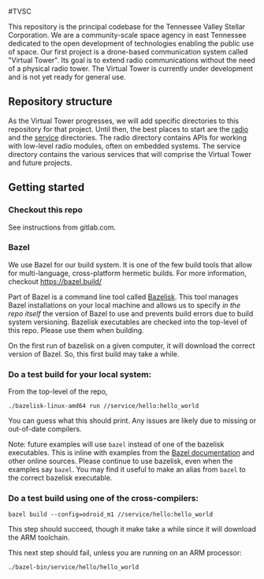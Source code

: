 #TVSC

This repository is the principal codebase for the Tennessee Valley Stellar Corporation. We are a community-scale space agency in east Tennessee dedicated to the open development of technologies enabling the public use of space. Our first project is a drone-based communication system called "Virtual Tower". Its goal is to extend radio communications without the need of a physical radio tower. The Virtual Tower is currently under development and is not yet ready for general use.

## Repository structure

As the Virtual Tower progresses, we will add specific directories to this repository for that project. Until then, the best places to start are the [radio](./radio) and the [service](./service) directories. The radio directory contains APIs for working with low-level radio modules, often on embedded systems. The service directory contains the various services that will comprise the Virtual Tower and future projects.

## Getting started

### Checkout this repo

See instructions from gitlab.com.

### Bazel

We use Bazel for our build system. It is one of the few build tools that allow for multi-language, cross-platform hermetic builds. For more information, checkout https://bazel.build/

Part of Bazel is a command line tool called [Bazelisk](https://github.com/bazelbuild/bazelisk). This tool manages Bazel installations on your local machine and allows us to specify *in the repo itself* the version of Bazel to use and prevents build errors due to build system versioning. Bazelisk executables are checked into the top-level of this repo. Please use them when building.

On the first run of bazelisk on a given computer, it will download the correct version of Bazel. So, this first build may take a while.

### Do a test build for your local system:

From the top-level of the repo,
```
./bazelisk-linux-amd64 run //service/hello:hello_world
```

You can guess what this should print. Any issues are likely due to missing or out-of-date compilers.

Note: future examples will use `bazel` instead of one of the bazelisk executables. This is inline with examples from the [Bazel documentation](https://bazel.build/) and other online sources. Please continue to use bazelisk, even when the examples say `bazel`. You may find it useful to make an alias from `bazel` to the correct bazelisk executable.

### Do a test build using one of the cross-compilers:
```
bazel build --config=odroid_m1 //service/hello:hello_world
```

This step should succeed, though it make take a while since it will download the ARM toolchain.

This next step should fail, unless you are running on an ARM processor:

```
./bazel-bin/service/hello/hello_world
```
